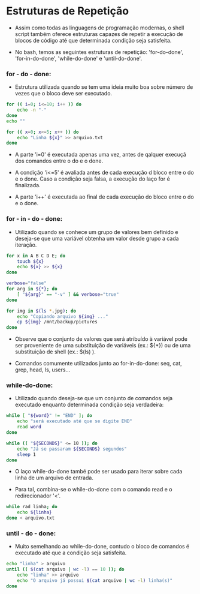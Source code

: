 # Estruturas de Repetição

* Assim como todas as linguagens de programação modernas, o shell script também oferece estruturas capazes de repetir a execução de blocos de código até que determinada condição seja satisfeita.

* No bash, temos as seguintes estruturas de repetição: 'for-do-done', 'for-in-do-done', 'while-do-done' e 'until-do-done'.


### for - do - done:

* Estrutura utilizada quando se tem uma ideia muito boa sobre  número de vezes que o bloco deve ser executado.


```bash
for (( i=0; i<=10; i++ )) do
    echo -n "-"
done
echo ""

for (( x=0; x<=5; x++ )) do
    echo "Linha ${x}" >> arquivo.txt
done

```

* A parte 'i=0' é executada apenas uma vez, antes de qalquer execuçã dos comandos entre o do e o done.

* A condição 'i<=5' é avaliada antes de cada execução d bloco entre o do e o done. Caso a condição seja falsa, a execução do laço for é finalizada.

* A parte 'i++' é executada ao final de cada execução do bloco entre o do e o done.


### for - in - do - done:

* Utilizado quando se conhece um grupo de valores bem definido e deseja-se que uma variável obtenha um valor desde grupo a cada iteração.

```bash
for x in A B C D E; do
    touch ${x}
    echo ${x} >> ${x}
done

verbose="false"
for arg in ${*}; do
    [ "${arg}" == "-v" ] && verbose="true"
done

for img in $(ls *.jpg); do
    echo "Copiando arquivo ${img} ..."
    cp ${img} /mnt/backup/pictures
done
```

* Observe que o conjunto de valores que será atribuído à variável pode ser proveniente de uma substituição de variáveis (ex.: ${*}) ou de uma substituição de shell (ex.: $(ls) ).

* Comandos comumente utilizados junto ao for-in-do-done: seq, cat, grep, head, ls, users...


### while-do-done:
    
* Utilizado quando deseja-se que um conjunto de comandos seja executado enquanto determinada condição seja verdadeira:

```bash
while [ "${word}" != "END" ]; do
    echo "será executado até que se digite END"
    read word
done

while (( "${SECONDS}" <= 10 )); do
    echo "Já se passaram ${SECONDS} segundos"
    sleep 1
done
```  

* O laço while-do-done també pode ser usado para iterar sobre cada linha de um arquivo de entrada.

* Para tal, combina-se o while-do-done com o comando read e o redirecionador '<'.

```bash
while rad linha; do
    echo ${linha}
done < arquivo.txt
```


### until - do - done:

* Muito semelhando ao while-do-done, contudo o bloco de comandos é executado até que a condição seja satisfeita.


```bash
echo "linha" > arquivo
until (( $(cat arquivo | wc -l) == 10 )); do
    echo "linha" >> arquivo
    echo "O arquivo já possui $(cat arquivo | wc -l) linha(s)"
done

```
